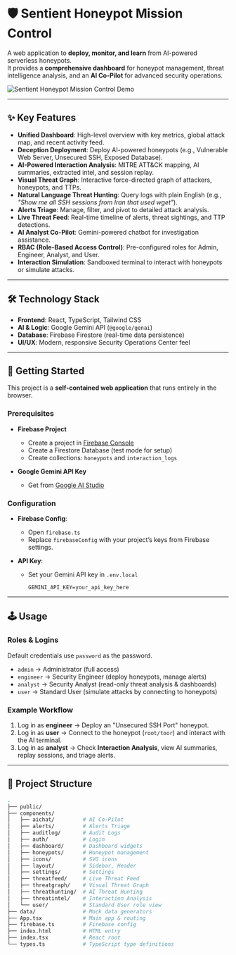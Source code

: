 # 🛡️ Sentient Honeypot Mission Control

A web application to **deploy, monitor, and learn** from AI-powered serverless honeypots.  
It provides a **comprehensive dashboard** for honeypot management, threat intelligence analysis, and an **AI Co-Pilot** for advanced security operations.

![Sentient Honeypot Mission Control Demo](https://storage.googleapis.com/aistudio-v2-a6b10.appspot.com/dev/vsAI_coderev/e8659178-5772-4091-a67b-2228b3eb6c35/sentient-honeypot-mission-control-demo.gif)

---

## ✨ Key Features

- **Unified Dashboard**: High-level overview with key metrics, global attack map, and recent activity feed.  
- **Deception Deployment**: Deploy AI-powered honeypots (e.g., Vulnerable Web Server, Unsecured SSH, Exposed Database).  
- **AI-Powered Interaction Analysis**: MITRE ATT&CK mapping, AI summaries, extracted intel, and session replay.  
- **Visual Threat Graph**: Interactive force-directed graph of attackers, honeypots, and TTPs.  
- **Natural Language Threat Hunting**: Query logs with plain English (e.g., *"Show me all SSH sessions from Iran that used wget"*).  
- **Alerts Triage**: Manage, filter, and pivot to detailed attack analysis.  
- **Live Threat Feed**: Real-time timeline of alerts, threat sightings, and TTP detections.  
- **AI Analyst Co-Pilot**: Gemini-powered chatbot for investigation assistance.  
- **RBAC (Role-Based Access Control)**: Pre-configured roles for Admin, Engineer, Analyst, and User.  
- **Interaction Simulation**: Sandboxed terminal to interact with honeypots or simulate attacks.  

---

## 🛠️ Technology Stack

- **Frontend**: React, TypeScript, Tailwind CSS  
- **AI & Logic**: Google Gemini API (`@google/genai`)  
- **Database**: Firebase Firestore (real-time data persistence)  
- **UI/UX**: Modern, responsive Security Operations Center feel  

---

## 🚀 Getting Started

This project is a **self-contained web application** that runs entirely in the browser.

### Prerequisites
- **Firebase Project**  
  - Create a project in [Firebase Console](https://console.firebase.google.com/)  
  - Create a Firestore Database (test mode for setup)  
  - Create collections: `honeypots` and `interaction_logs`

- **Google Gemini API Key**  
  - Get from [Google AI Studio](https://aistudio.google.com/)  

### Configuration
- **Firebase Config**:  
  - Open `firebase.ts`  
  - Replace `firebaseConfig` with your project’s keys from Firebase settings.  

- **API Key**:  
  - Set your Gemini API key in `.env.local`  

    ```env
    GEMINI_API_KEY=your_api_key_here
    ```

---

## 🕹️ Usage

### Roles & Logins
Default credentials use `password` as the password.  

- `admin` → Administrator (full access)  
- `engineer` → Security Engineer (deploy honeypots, manage alerts)  
- `analyst` → Security Analyst (read-only threat analysis & dashboards)  
- `user` → Standard User (simulate attacks by connecting to honeypots)  

### Example Workflow
1. Log in as **engineer** → Deploy an "Unsecured SSH Port" honeypot.  
2. Log in as **user** → Connect to the honeypot (`root/toor`) and interact with the AI terminal.  
3. Log in as **analyst** → Check **Interaction Analysis**, view AI summaries, replay sessions, and triage alerts.  

---

## 📁 Project Structure

```bash
.
├── public/
├── components/
│   ├── aichat/         # AI Co-Pilot
│   ├── alerts/         # Alerts Triage
│   ├── auditlog/       # Audit Logs
│   ├── auth/           # Login
│   ├── dashboard/      # Dashboard widgets
│   ├── honeypots/      # Honeypot management
│   ├── icons/          # SVG icons
│   ├── layout/         # Sidebar, Header
│   ├── settings/       # Settings
│   ├── threatfeed/     # Live Threat Feed
│   ├── threatgraph/    # Visual Threat Graph
│   ├── threathunting/  # AI Threat Hunting
│   ├── threatintel/    # Interaction Analysis
│   └── user/           # Standard User role view
├── data/               # Mock data generators
├── App.tsx             # Main app & routing
├── firebase.ts         # Firebase config
├── index.html          # HTML entry
├── index.tsx           # React root
└── types.ts            # TypeScript type definitions
